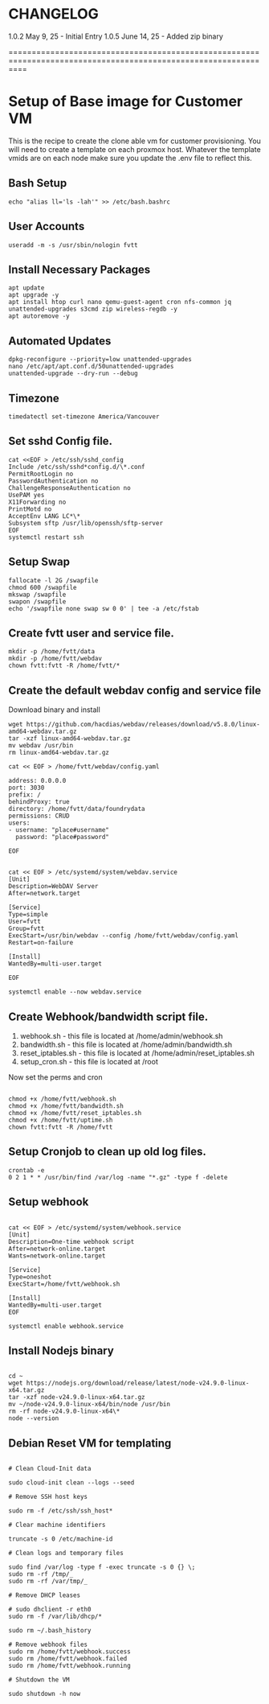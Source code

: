 # CHANGELOG

1.0.2 May 9, 25 - Initial Entry
1.0.5 June 14, 25 - Added zip binary

================================================================================================================

# Setup of Base image for Customer VM

This is the recipe to create the clone able vm for customer provisioning. You will need to create a template on each proxmox host. Whatever the template vmids are on each node make sure you update the .env file to reflect this.

## Bash Setup

```
echo "alias ll='ls -lah'" >> /etc/bash.bashrc
```

## User Accounts

```
useradd -m -s /usr/sbin/nologin fvtt

```

## Install Necessary Packages

```
apt update
apt upgrade -y
apt install htop curl nano qemu-guest-agent cron nfs-common jq unattended-upgrades s3cmd zip wireless-regdb -y
apt autoremove -y
```

## Automated Updates

```
dpkg-reconfigure --priority=low unattended-upgrades
nano /etc/apt/apt.conf.d/50unattended-upgrades
unattended-upgrade --dry-run --debug
```

## Timezone

```
timedatectl set-timezone America/Vancouver
```

## Set sshd Config file.

```
cat <<EOF > /etc/ssh/sshd_config
Include /etc/ssh/sshd*config.d/\*.conf
PermitRootLogin no
PasswordAuthentication no
ChallengeResponseAuthentication no
UsePAM yes
X11Forwarding no
PrintMotd no
AcceptEnv LANG LC*\*
Subsystem sftp /usr/lib/openssh/sftp-server
EOF
systemctl restart ssh
```

## Setup Swap

```
fallocate -l 2G /swapfile
chmod 600 /swapfile
mkswap /swapfile
swapon /swapfile
echo '/swapfile none swap sw 0 0' | tee -a /etc/fstab
```

## Create fvtt user and service file.

```
mkdir -p /home/fvtt/data
mkdir -p /home/fvtt/webdav
chown fvtt:fvtt -R /home/fvtt/*
```

## Create the default webdav config and service file

Download binary and install

```
wget https://github.com/hacdias/webdav/releases/download/v5.8.0/linux-amd64-webdav.tar.gz
tar -xzf linux-amd64-webdav.tar.gz
mv webdav /usr/bin
rm linux-amd64-webdav.tar.gz
```

```
cat << EOF > /home/fvtt/webdav/config.yaml

address: 0.0.0.0
port: 3030
prefix: /
behindProxy: true
directory: /home/fvtt/data/foundrydata
permissions: CRUD
users:
- username: "place#username"
  password: "place#password"

EOF

```

```

cat << EOF > /etc/systemd/system/webdav.service
[Unit]
Description=WebDAV Server
After=network.target

[Service]
Type=simple
User=fvtt
Group=fvtt
ExecStart=/usr/bin/webdav --config /home/fvtt/webdav/config.yaml
Restart=on-failure

[Install]
WantedBy=multi-user.target

EOF

systemctl enable --now webdav.service

```

## Create Webhook/bandwidth script file.

1. webhook.sh - this file is located at /home/admin/webhook.sh
2. bandwidth.sh - this file is located at /home/admin/bandwidth.sh
3. reset_iptables.sh - this file is located at /home/admin/reset_iptables.sh
4. setup_cron.sh - this file is located at /root

Now set the perms and cron

```

chmod +x /home/fvtt/webhook.sh
chmod +x /home/fvtt/bandwidth.sh
chmod +x /home/fvtt/reset_iptables.sh
chmod +x /home/fvtt/uptime.sh
chown fvtt:fvtt -R /home/fvtt

```

## Setup Cronjob to clean up old log files.

```
crontab -e
0 2 1 * * /usr/bin/find /var/log -name "*.gz" -type f -delete
```

## Setup webhook

```

cat << EOF > /etc/systemd/system/webhook.service
[Unit]
Description=One-time webhook script
After=network-online.target
Wants=network-online.target

[Service]
Type=oneshot
ExecStart=/home/fvtt/webhook.sh

[Install]
WantedBy=multi-user.target
EOF

systemctl enable webhook.service

```

## Install Nodejs binary

```

cd ~
wget https://nodejs.org/download/release/latest/node-v24.9.0-linux-x64.tar.gz
tar -xzf node-v24.9.0-linux-x64.tar.gz
mv ~/node-v24.9.0-linux-x64/bin/node /usr/bin
rm -rf node-v24.9.0-linux-x64\*
node --version

```

## Debian Reset VM for templating

```

# Clean Cloud-Init data

sudo cloud-init clean --logs --seed

# Remove SSH host keys

sudo rm -f /etc/ssh/ssh_host*

# Clear machine identifiers

truncate -s 0 /etc/machine-id

# Clean logs and temporary files

sudo find /var/log -type f -exec truncate -s 0 {} \;
sudo rm -rf /tmp/_
sudo rm -rf /var/tmp/_

# Remove DHCP leases

# sudo dhclient -r eth0
sudo rm -f /var/lib/dhcp/*

sudo rm ~/.bash_history

# Remove webhook files
sudo rm /home/fvtt/webhook.success
sudo rm /home/fvtt/webhook.failed
sudo rm /home/fvtt/webhook.running

# Shutdown the VM

sudo shutdown -h now

```
